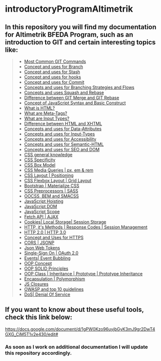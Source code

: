 # introductoryProgramAltimetrik

## In this repository you will find my documentation for Altimetrik BFEDA Program, such as an introduction to GIT and certain interesting topics like:





>   * [Most Common GIT Commands](#Most-Common-GIT-Commands)
>   * [Concept and uses for Branch](#Concept-and-uses-for-Branch)
>   * [Concept and uses for Stash](#Concept-and-uses-for-Stash)
>   * [Concept and uses for hooks](#hooks)
>   * [Concept and uses for Commit](#Concept-and-uses-for-Commit)
>   * [Concepts and uses for Branching Strategies and Flows](#Concepts-and-uses-for-Branching-Strategies-and-Flows)
>   * [Concepts and uses Squash and Rebase](#Concepts-and-uses-for-Squash-and-Rebase)
>   * [Difference between GIT Merge and GIT Rebase](#Difference-between-GIT-Merge-and-GIT-Rebase)
>   * [Concept of JavaScript Syntax and Basic Construct](#Concept-of-JavaScript-Syntax-and-Basic-Construct)
>   * [What is HTML?](#What-is-HTML?)
>   * [What are Meta-Tags?](#What-are-Meta-Tags?)
>   * [What are Input Types?](#What-are-Input-Types?)
>   * [Difference between HTML and XHTML](#Difference-between-HTML-and-XHTML)
>   * [Concepts and uses for Data-Attributes](#Concepts-and-uses-for-Data-Attributes)
>   * [Concepts and uses for Input-Types](#Concepts-and-uses-for-Input-Types)
>   * [Concepts and uses for Accessibility](#Concepts-and-uses-for-Accessibility)
>   * [Concepts and uses for Semantic-HTML](#Concepts-and-uses-for-Semantic-HTML)
>   * [Concepts and uses for SEO and DOM](#Concepts-and-uses-for-SEO-and-DOM)
>   * [CSS general knowledge](#CSS-general-knowledge)
>   * [CSS Specificity](#CSS-Specificity)
>   * [CSS Box Model](#CSS-Box-model)
>   * [CSS Media Queries | px, em & rem](#Media-Queries-px-em-&-rem)
>   * [CSS Layout | Positioning](#CSS-Layout-|-Positioning)
>   * [CSS Flexbox Layout | Grid Layout](#CSS-Flexbox-Layout-|-Grid-Layout) 
>   * [Bootstrap | Materialize CSS](#Bootstrap-|-Materialize-CSS)
>   * [CSS Preprocessors | SASS](#Preprocessors-|-SASS)
>   * [OOCSS, BEM and SMACSS](#OOCSS-BEM-and-SMACSS)
>   * [JavaScript Hoisting](#JavaScript-Hoisting)
>   * [JavaScript DOM](#JavaScript-DOM)
>   * [JavaScript Scope](#JavaScript-Scope)
>   * [Fetch API | AJAX](#Fetch-API-AJAX)
>   * [Cookies| Local Storage| Session Storage](#Cookies-|-Local-Storage-|-Session-Storage)
>   * [HTTP, it's Methods | Response Codes | Session Management](#HTTP-its-Methods-|-Response-Codes-|-Session-Management)
>   * [HTTP 2.0 | HTTP 3.0](#HTTP-2.0-HTTP-|-3.0)
>   * [Concept and Uses for HTTPS](#Concepts-and-Uses-for-HTTPS)
>   * [CORS | JSONP](#CORS-|-JSONP)
>   * [Json Web Tokens](#Json-Web-Tokens)
>   * [Single-Sign On | OAuth 2.0](#Single-Sign-On-Oauth-2-0)
>   * [Events| Event Bubbling](#Events-Event-Bubbling)
>   * [OOP Concept](#OOP-Concept)
>   * [OOP SOLID Principles](#OOP-SOLID-Principles)
>   * [OOP Class | Inheritance | Prototype | Prototype Inheritance](#OOP-Class-|-Inheritance-|-Prototype-|-Prototype-Inheritance)
>   * [Encapsulation | Polymorphism](#Encapsulation-|-Polymorphism)
>   * [JS Closures](#Closures)
>   * [OWASP and top 10 guidelines](#OWASP-and-top-10-guidelines)
>   * [DoS| Denial Of Service](#DoS-|-Denial-Of-Service)







## If you want to know about these useful tools, check this link below:
 <https://docs.google.com/document/d/1gPW0Kzo96uyjbGyK3mJ9gr2DwT4GXG_CiM5T1v2e430/edit#>




### As soon as I work on additional documentation I will update this repository accordingly.



